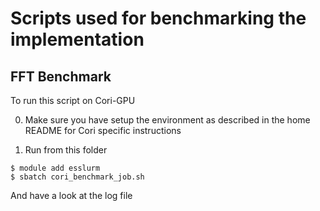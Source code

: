 # Scripts used for benchmarking the implementation



## FFT Benchmark

To run this script on Cori-GPU

0) Make sure you have setup the environment as described in the home README for Cori specific instructions

1) Run from this folder
```
$ module add esslurm
$ sbatch cori_benchmark_job.sh
```
And have a look at the log file
